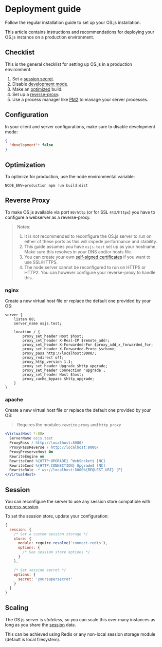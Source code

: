 # Deployment guide

Follow the regular installation guide to set up your OS.js installation.

This article contains instructions and recommendations for deploying your OS.js instance on a production environment.

## Checklist

This is the general checklist for setting up OS.js in a production environment:

1. Set a [session secret](#session).
2. Disable [development mode](#configuration).
3. Make an [optimized](#optimization) build.
4. Set up a [reverse-proxy](#reverse-proxy).
5. Use a process manager like [PM2](http://pm2.keymetrics.io/) to manage your server processes.

## Configuration

In your client and server configurations, make sure to disable development mode:

```json
{
  "development": false
}
```

## Optimization

To optimize for production, use the node environmental variable:

```
NODE_ENV=production npm run build:dist
```

## Reverse Proxy

To make OS.js available via port `80/http` (or for SSL `443/https`) you have to configure a webserver as a reverse-proxy.

> Notes:
> 1. It is *not* recommended to reconfigure the OS.js server to run on either of these ports as this will impede performance and stability.
> 2. This guide assumes you have `osjs.test` set up as your hostname. Make sure this resolves in your DNS and/or hosts file.
> 3. You can create your own [self-signed certificates](https://github.com/FiloSottile/mkcert) if you want to use SSL/HTTPS.
> 4. The node server cannot be reconfigured to run on HTTPS or HTTP2. You can however configure your reverse-proxy to handle this.

### nginx

Create a new virtual host file or replace the default one provided by your OS:

```nginx
server {
    listen 80;
    server_name osjs.test;

    location / {
        proxy_set_header Host $host;
        proxy_set_header X-Real-IP $remote_addr;
        proxy_set_header X-Forwarded-For $proxy_add_x_forwarded_for;
        proxy_set_header X-Forwarded-Proto $scheme;
        proxy_pass http://localhost:8000/;
        proxy_redirect off;
        proxy_http_version 1.1;
        proxy_set_header Upgrade $http_upgrade;
        proxy_set_header Connection 'upgrade';
        proxy_set_header Host $host;
        proxy_cache_bypass $http_upgrade;
    }
}
```

### apache

Create a new virtual host file or replace the default one provided by your OS:

> Requires the modules `rewrite` `proxy` and `http_proxy`

```apache
<VirtualHost *:80>
  ServerName osjs.test
  ProxyPass / http://localhost:8000/
  ProxyPassReverse / http://localhost:8000/
  ProxyPreserveHost On
  RewriteEngine on
  RewriteCond %{HTTP:UPGRADE} ^WebSocket$ [NC]
  RewriteCond %{HTTP:CONNECTION} Upgrade$ [NC]
  RewriteRule .* ws://localhost:8000%{REQUEST_URI} [P]
</VirtualHost>
```

## Session

You can reconfigure the server to use any session store compatible with [express-session](https://github.com/expressjs/session).

To set the session store, update your configuration:

```javascript
{
  session: {
    /* Set a custom session storage */
    store: {
      module: require.resolve('connect-redis'),
      options: {
        /* See session store options */
      }
    },

    /* Set session secret */
    options: {
      secret: 'yoursupersecret'
    }
  }
}
```

## Scaling

The OS.js server is *stateless*, so you can scale this over many instances as long as you share the [session](#session) data.

This can be achieved using Redis or any non-local session storage module (default is local filesystem).
